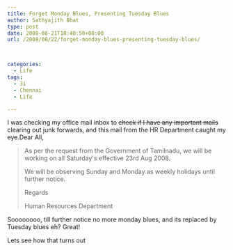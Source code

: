 ```yaml
---
title: Forget Monday Blues, Presenting Tuesday Blues
author: Sathyajith Bhat
type: post
date: 2008-08-21T18:40:50+00:00
url: /2008/08/22/forget-monday-blues-presenting-tuesday-blues/



categories:
  - Life
tags:
  - 3i
  - Chennai
  - Life

---
```

I was checking my office mail inbox to <span style="text-decoration: line-through;">check if I have any important mails</span> clearing out junk forwards, and this mail from the HR Department caught my eye.Dear All,

> As per the request from the Government of Tamilnadu, we will be working on all Saturday's effective 23rd Aug 2008.
> 
> We will be observing Sunday and Monday as weekly holidays until further notice.
> 
> Regards
> 
> Human Resources Department

Soooooooo, till further notice no more monday blues, and its replaced by Tuesday blues eh? Great!

Lets see how that turns out
